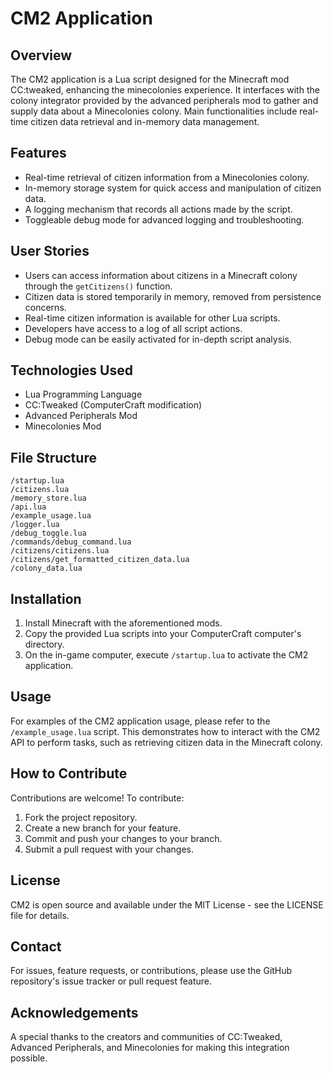 # CM2 Application

## Overview
The CM2 application is a Lua script designed for the Minecraft mod CC:tweaked, enhancing the minecolonies experience. It interfaces with the colony integrator provided by the advanced peripherals mod to gather and supply data about a Minecolonies colony. Main functionalities include real-time citizen data retrieval and in-memory data management.

## Features
- Real-time retrieval of citizen information from a Minecolonies colony.
- In-memory storage system for quick access and manipulation of citizen data.
- A logging mechanism that records all actions made by the script.
- Toggleable debug mode for advanced logging and troubleshooting.

## User Stories
- Users can access information about citizens in a Minecraft colony through the `getCitizens()` function.
- Citizen data is stored temporarily in memory, removed from persistence concerns.
- Real-time citizen information is available for other Lua scripts.
- Developers have access to a log of all script actions.
- Debug mode can be easily activated for in-depth script analysis.

## Technologies Used
- Lua Programming Language
- CC:Tweaked (ComputerCraft modification)
- Advanced Peripherals Mod
- Minecolonies Mod

## File Structure
```
/startup.lua
/citizens.lua
/memory_store.lua
/api.lua
/example_usage.lua
/logger.lua
/debug_toggle.lua
/commands/debug_command.lua
/citizens/citizens.lua
/citizens/get_formatted_citizen_data.lua
/colony_data.lua
```

## Installation
1. Install Minecraft with the aforementioned mods.
2. Copy the provided Lua scripts into your ComputerCraft computer's directory.
3. On the in-game computer, execute `/startup.lua` to activate the CM2 application.

## Usage
For examples of the CM2 application usage, please refer to the `/example_usage.lua` script. This demonstrates how to interact with the CM2 API to perform tasks, such as retrieving citizen data in the Minecraft colony.

## How to Contribute
Contributions are welcome! To contribute:
1. Fork the project repository.
2. Create a new branch for your feature.
3. Commit and push your changes to your branch.
4. Submit a pull request with your changes.

## License
CM2 is open source and available under the MIT License - see the LICENSE file for details.

## Contact
For issues, feature requests, or contributions, please use the GitHub repository's issue tracker or pull request feature.

## Acknowledgements
A special thanks to the creators and communities of CC:Tweaked, Advanced Peripherals, and Minecolonies for making this integration possible.
